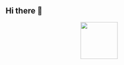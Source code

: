## Hi there 👋

<div id="header" align="center">
  <img src="https://i.giphy.com/media/v1.Y2lkPTc5MGI3NjExMjZ5dXZxczF6dXU5M2FrNHhwMXpwcGQxNnM5NWV0bHc1dmdodjdlbCZlcD12MV9pbnRlcm5hbF9naWZfYnlfaWQmY3Q9Zw/NsBknNwmmWE8WU1q2U/giphy.gif" width="100"/>
</div>
</div>

<!--
**Ilya0567/Ilya0567** is a ✨ _special_ ✨ repository because its `README.md` (this file) appears on your GitHub profile.

Here are some ideas to get you started:

- 🔭 I’m currently working on ...
- 🌱 I’m currently learning ...
- 👯 I’m looking to collaborate on ...
- 🤔 I’m looking for help with ...
- 💬 Ask me about ...
- 📫 How to reach me: ...
- 😄 Pronouns: ...
- ⚡ Fun fact: ...
-->
